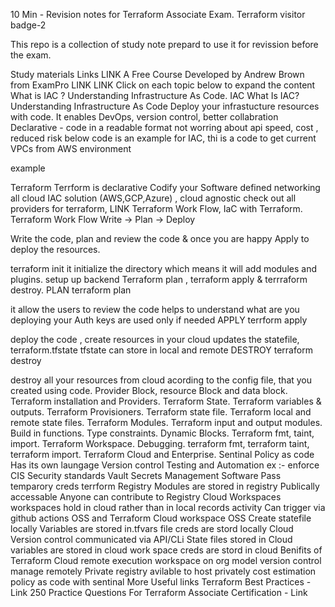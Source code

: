 10 Min - Revision notes for Terraform Associate Exam.
Terraform visitor badge-2

This repo is a collection of study note prepard to use it for revission before the exam.



Study materials	Links
	LINK
A Free Course Developed by Andrew Brown from ExamPro
	LINK
	LINK
Click on each topic below to expand the content
What is IAC ? Understanding Infrastructure As Code.
IAC
What Is IAC? Understanding Infrastructure As Code
Deploy your infrastucture resources with code.
It enables DevOps, version control, better collabration
Declarative - code in a readable format not worring about api
speed, cost , reduced risk
below code is an example for IAC, thi is a code to get current VPCs from AWS environment

example

Terraform
Terrform is declarative
Codify your Software defined networking
all cloud IAC solution (AWS,GCP,Azure) , cloud agnostic
check out all providers for terraform, LINK
Terraform Work Flow, IaC with Terraform.
Terraform Work Flow
Write -> Plan -> Deploy

Write the code, plan and review the code & once you are happy Apply to deploy the resources.

terraform init
it initialize the directory
which means it will add modules and plugins.
setup up backend
Terraform plan , terraform apply & terrraform destroy.
PLAN
terraform plan

it allow the users to review the code
helps to understand what are you deploying
your Auth keys are used only if needed
APPLY
terrform apply

deploy the code , create resources in your cloud
updates the statefile, terraform.tfstate
tfstate can store in local and remote
DESTROY
terraform destroy

destroy all your resources from cloud acording to the config file, that you created using code.
Provider Block, resource Block and data block.
Terraform installation and Providers.
Terraform State.
Terraform variables & outputs.
Terraform Provisioners.
Terraform state file.
Terraform local and remote state files.
Terraform Modules.
Terraform input and output modules.
Build in functions.
Type constraints.
Dynamic Blocks.
Terraform fmt, taint, import.
Terraform Workspace.
Debugging.
terraform fmt, terraform taint, terraform import.
Terraform Cloud and Enterprise.
Sentinal
Policy as code
Has its own laungage
Version control
Testing and Automation
ex :- enforce CIS Security standards
Vault
Secrets Management Software
Pass temparory creds
terrform Registry
Modules are stored in registry
Publically accessable
Anyone can contribute to Registry
Cloud Workspaces
workspaces hold in cloud rather than in local
records activity
Can trigger via github actions
OSS and Terraform Cloud workspace
OSS
Create statefile locally
Variables are stored in.tfvars file
creds are stord locally
Cloud
Version control
communicated via API/CLi
State files stored in Cloud
variables are stored in cloud work space
creds are stord in cloud
Benifits of Terraform Cloud
remote execution
workspace on org model
version control
manage remotely
Private registry avilable to host privately
cost estimation
policy as code with sentinal
More Useful links
Terraform Best Practices - Link
250 Practice Questions For Terraform Associate Certification - Link
